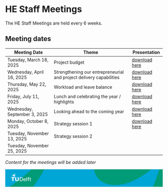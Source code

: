 # HE Staff Meetings

The HE Staff Meetings are held every 6 weeks.

## Meeting dates

| Meeting Date          | Theme         | Presentation     |
|-----------------------|--------------------|---------------------|
| Tuesday, March 18, 2025   |      Project budget           |[download here](../Appendices/Presentatie_HE_afdelingsbestuur_20250318_final_version.pdf) |
| Wednesday, April 16, 2025 |   Strengthening our entrepreneurial and project delivery capabilities             | [download here](../Appendices/Presentatie_HE_afdelingsbestuur_2025-04-16_final_version.pdf)                  |
| Thursday, May 22, 2025  |   Workload and leave balance           | [download here](../Appendices/Presentatie_HE_afdelingsbestuur_2025-05-22_fv.pdf) |
| Friday, July 11, 2025    | Lunch and celebrating the year / highlights    | [download here](../Appendices/Presentatie_HE_afdelingsoverleg_2025-07-11.pdf)                 |
| Wednesday, September 3, 2025 |  Looking ahead to the coming year   | [download here](../Appendices/Presentatie_HE_afdelingsoverleg_2025-09-03.pdf)                    |
| Monday, October 8, 2025 | Strategy session 1   | [download here](../Appendices/Presentatie_HE_strategysession_2025-10-08.pdf)        |
| Tuesday, November 13, 2025 | Strategy session 2    |                     |
| Tuesday, November 25, 2025 |               |                     |

*Content for the meetings will be added later*

![footer](../../figures/footer-tudelft.jpg)
